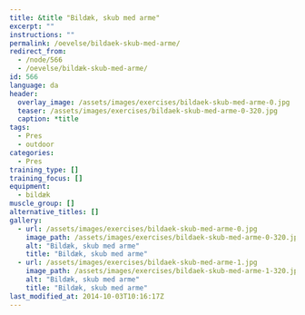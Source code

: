 ```yaml
---
title: &title "Bildæk, skub med arme"
excerpt: ""
instructions: ""
permalink: /oevelse/bildaek-skub-med-arme/
redirect_from:
  - /node/566
  - /oevelse/bildæk-skub-med-arme/
id: 566
language: da
header:
  overlay_image: /assets/images/exercises/bildaek-skub-med-arme-0.jpg
  teaser: /assets/images/exercises/bildaek-skub-med-arme-0-320.jpg
  caption: *title
tags:
  - Pres
  - outdoor
categories:
  - Pres
training_type: []
training_focus: []
equipment:
  - bildæk
muscle_group: []
alternative_titles: []
gallery:
  - url: /assets/images/exercises/bildaek-skub-med-arme-0.jpg
    image_path: /assets/images/exercises/bildaek-skub-med-arme-0-320.jpg
    alt: "Bildæk, skub med arme"
    title: "Bildæk, skub med arme"
  - url: /assets/images/exercises/bildaek-skub-med-arme-1.jpg
    image_path: /assets/images/exercises/bildaek-skub-med-arme-1-320.jpg
    alt: "Bildæk, skub med arme"
    title: "Bildæk, skub med arme"
last_modified_at: 2014-10-03T10:16:17Z
---
```

